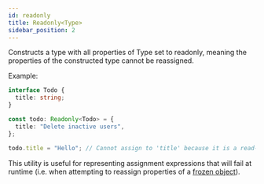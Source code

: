 ```yaml
---
id: readonly
title: Readonly<Type>
sidebar_position: 2
---
```


Constructs a type with all properties of Type set to readonly, meaning the properties of the constructed type cannot be reassigned.

Example:

```ts
interface Todo {
  title: string;
}

const todo: Readonly<Todo> = {
  title: "Delete inactive users",
};

todo.title = "Hello"; // Cannot assign to 'title' because it is a read-only property.
```

This utility is useful for representing assignment expressions that will fail at runtime (i.e. when attempting to reassign properties of a [frozen object](https://developer.mozilla.org/en-US/docs/Web/JavaScript/Reference/Global_Objects/Object/freeze)).
